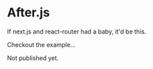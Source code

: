 # After.js


If next.js and react-router had a baby, it'd be this.

Checkout the example...

Not published yet. 
